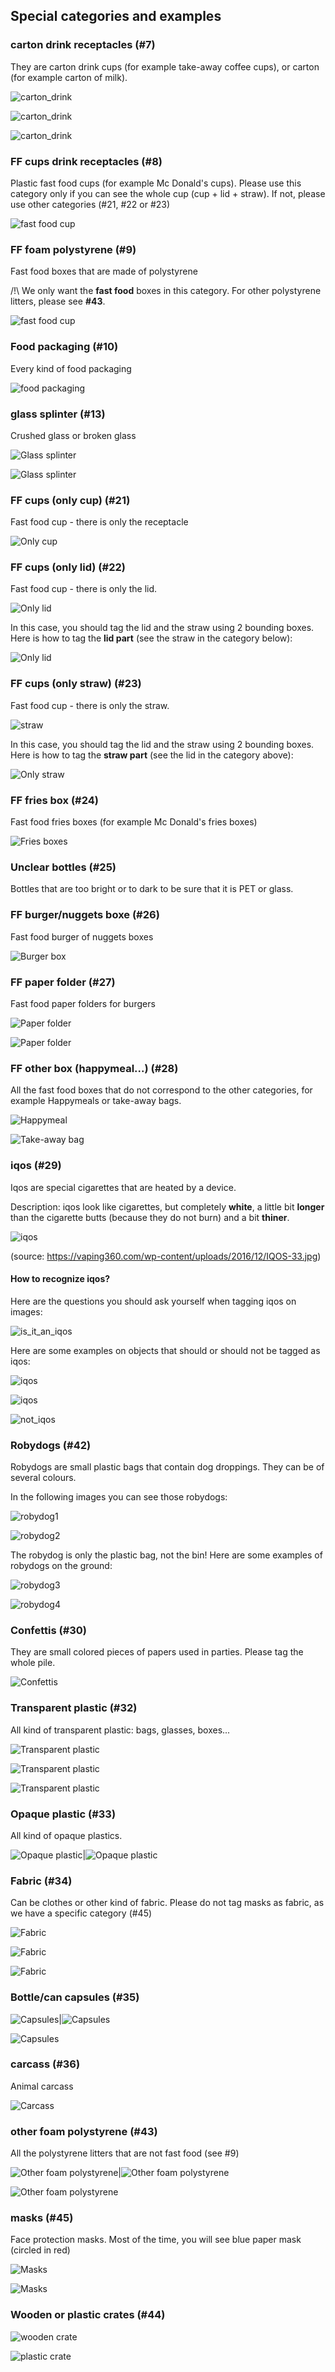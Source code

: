 ## Special categories and examples

### carton drink receptacles (#7)

They are carton drink cups (for example take-away coffee cups), or carton (for example carton of milk).

![carton_drink](images/carton_drink_1.jpg)

![carton_drink](images/carton_drink_2.jpg)

![carton_drink](images/carton_drink_3.jpg)

### FF cups drink receptacles (#8)

Plastic fast food cups (for example Mc Donald's cups). Please use this category only if you can see the whole cup (cup + lid + straw). If  not, please use other categories (#21, #22 or #23)

![fast food cup](images/ff_cup_1.jpg)

### FF foam polystyrene (#9)

Fast food boxes that are made of polystyrene

/!\ We only want the **fast food** boxes in this category. For other polystyrene litters, please see **#43**.

![fast food cup](images/ff_foam_polystyrene.png)

### Food packaging (#10)

Every kind of food packaging

![food packaging](images/food_packaging_1.jpg)

### glass splinter (#13)

Crushed glass or broken glass

![Glass splinter](images/glass_splinter_1.jpg)

![Glass splinter](images/glass_splinter_2.png)

### FF cups (only cup) (#21)

Fast food cup - there is only the receptacle

![Only cup](images/ff_only_cup.jpg)

### FF cups (only lid) (#22)

Fast food cup - there is only the lid.

![Only lid](images/ff_only_lid.jpg)

In this case, you should tag the lid and the straw using 2 bounding boxes. Here is how to tag the **lid part** (see the straw in the category below):

![Only lid](images/ff_only_lid_2.jpg)

### FF cups (only straw) (#23)

Fast food cup - there is only the straw.

![straw](images/ff_only_straw_2.jpg)

In this case, you should tag the lid and the straw using 2 bounding boxes. Here is how to tag the **straw part** (see the lid in the category above):

![Only straw](images/ff_only_straw.jpg)

### FF fries box (#24)

Fast food fries boxes (for example Mc Donald's fries boxes)

![Fries boxes](images/fries_boxes.jpg)

### Unclear bottles (#25)

Bottles that are too bright or to dark to be sure that it is PET or glass.

### FF burger/nuggets boxe (#26)

Fast food burger of nuggets boxes

![Burger box](images/ff_burger_box.jpg)

### FF paper folder (#27)

Fast food paper folders for burgers

![Paper folder](images/ff_paper_folder_1.jpg)

![Paper folder](images/ff_paper_folder_2.png)

### FF other box (happymeal...) (#28)

All the fast food boxes that do not correspond to the other categories, for example Happymeals or take-away bags.

![Happymeal](images/happymeal.jpg)

![Take-away bag](images/ff_takeaway_bag.jpg)

### iqos (#29)

Iqos are special cigarettes that are heated by a device.

Description: iqos look like cigarettes, but completely **white**, a little bit **longer** than the cigarette butts (because they do not burn) and a bit **thiner**.



![iqos](images/iqos_in_hand.jpg)

(source: https://vaping360.com/wp-content/uploads/2016/12/IQOS-33.jpg)

#### How to recognize iqos?

Here are the questions you should ask yourself when tagging iqos on images:

![is_it_an_iqos](images/is_it_an_iqos.png)

Here are some examples on objects that should or should not be tagged as iqos:

![iqos](images/iqos_1.png)

![iqos](images/iqos_2.png)

![not_iqos](images/iqos_3.png)

### Robydogs (#42)

Robydogs are small plastic bags that contain dog droppings. They can be of several colours.

In the following images you can see those robydogs:

![robydog1](images/robydog1.jpg)

![robydog2](images/robydog2.jpg)

The robydog is only the plastic bag, not the bin! Here are some examples of robydogs on the ground:

![robydog3](images/robydog3.jpg)

![robydog4](images/robydog4.jpg)

### Confettis (#30)

They are small colored pieces of papers used in parties. Please tag the whole pile.

![Confettis](images/confettis.jpg)

### Transparent plastic (#32)

All kind of transparent plastic: bags, glasses, boxes...

![Transparent plastic](images/transparent_1.jpg)

![Transparent plastic](images/transparent_2.jpg)

![Transparent plastic](images/transparent_3.jpg)

### Opaque plastic (#33)

All kind of opaque plastics.



![Opaque plastic](images/opaque_2.jpg)|![Opaque plastic](images/opaque_1.jpg)

### Fabric (#34)

Can be clothes or other kind of fabric. Please do not tag masks as fabric, as we have a specific category (#45)

![Fabric](images/fabric_1.jpg)

![Fabric](images/fabric_2.jpg)

![Fabric](images/fabric_3.jpg)

### Bottle/can capsules (#35)

![Capsules](images/capsules_1.jpg)|![Capsules](images/capsules_3.png)

![Capsules](images/capsules_2.jpg)

### carcass (#36)

Animal carcass

![Carcass](images/carcass.jpg)

### other foam polystyrene (#43)

All the polystyrene litters that are not fast food (see #9)



![Other foam polystyrene](images/other_foam_polystyrene_2.jpg)|![Other foam polystyrene](images/other_foam_polystyrene_3.png)



![Other foam polystyrene](images/other_foam_polystyrene_1.jpg)

### masks (#45)

Face protection masks. Most of the time, you will see blue paper mask (circled in red)

![Masks](images/masks.png)

![Masks](images/masks_2.jpg)

### Wooden or plastic crates (#44)

![wooden crate](images/wooden_crate.png)

![plastic crate](images/plastic_crate.jpg)